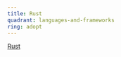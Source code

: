 ```yaml
---
title: Rust
quadrant: languages-and-frameworks
ring: adopt
---
```


[Rust](https://www.rust-lang.org/)
